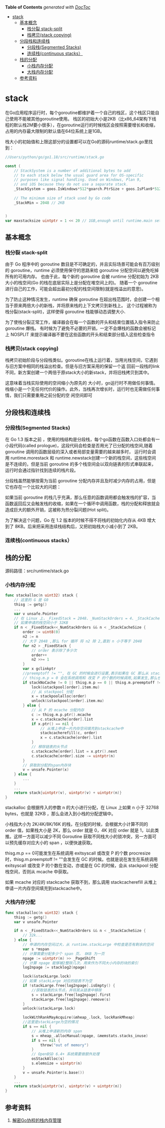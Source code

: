 <!-- START doctoc generated TOC please keep comment here to allow auto update -->
<!-- DON'T EDIT THIS SECTION, INSTEAD RE-RUN doctoc TO UPDATE -->
**Table of Contents**  *generated with [DocToc](https://github.com/thlorenz/doctoc)*

- [stack](#stack)
  - [基本概念](#%E5%9F%BA%E6%9C%AC%E6%A6%82%E5%BF%B5)
    - [栈分裂 stack-split](#%E6%A0%88%E5%88%86%E8%A3%82-stack-split)
    - [栈拷贝(stack copying)](#%E6%A0%88%E6%8B%B7%E8%B4%9Dstack-copying)
  - [分段栈和连续栈](#%E5%88%86%E6%AE%B5%E6%A0%88%E5%92%8C%E8%BF%9E%E7%BB%AD%E6%A0%88)
    - [分段栈(Segmented Stacks)](#%E5%88%86%E6%AE%B5%E6%A0%88segmented-stacks)
    - [连续栈(continuous stacks）](#%E8%BF%9E%E7%BB%AD%E6%A0%88continuous-stacks)
  - [栈的分配](#%E6%A0%88%E7%9A%84%E5%88%86%E9%85%8D)
    - [小栈内存分配](#%E5%B0%8F%E6%A0%88%E5%86%85%E5%AD%98%E5%88%86%E9%85%8D)
    - [大栈内存分配](#%E5%A4%A7%E6%A0%88%E5%86%85%E5%AD%98%E5%88%86%E9%85%8D)
  - [参考资料](#%E5%8F%82%E8%80%83%E8%B5%84%E6%96%99)

<!-- END doctoc generated TOC please keep comment here to allow auto update -->

# stack



在Go应用程序运行时，每个goroutine都维护着一个自己的栈区，这个栈区只能自己使用不能被其他goroutine使用。
栈区的初始大小是2KB（比x86_64架构下线程的默认栈2M要小很多），在goroutine运行的时候栈区会按照需要增长和收缩，占用的内存最大限制的默认值在64位系统上是1GB。

栈大小的初始值和上限这部分的设置都可以在Go的源码runtime/stack.go里找到：
```go
//Users/python/go/go1.18/src/runtime/stack.go

const (
    // StackSystem is a number of additional bytes to add
    // to each stack below the usual guard area for OS-specific
    // purposes like signal handling. Used on Windows, Plan 9,
    // and iOS because they do not use a separate stack.
    _StackSystem = goos.IsWindows*512*goarch.PtrSize + goos.IsPlan9*512 + goos.IsIos*goarch.IsArm64*1024
    
    // The minimum size of stack used by Go code
    _StackMin = 2048 // 2KB


)
var maxstacksize uintptr = 1 << 20 // 1GB,enough until runtime.main sets it for real

```

## 基本概念

### 栈分裂 stack-split
由于 Go 程序中的 goroutine 数目是不可确定的，并且实际场景可能会有百万级别的 goroutine，runtime 必须使用保守的思路来给 goroutine 分配空间以避免吃掉所有的可用内存。
也由于此，每个新的 goroutine 会被 runtime 分配初始为 2KB 大小的栈空间(Go 的栈在底层实际上是分配在堆空间上的)。
随着一个 goroutine 进行自己的工作，可能会超出最初分配的栈空间限制(就是栈溢出的意思)。

为了防止这种情况发生，runtime 确保 goroutine 在超出栈范围时，会创建一个相当于原来两倍大小的新栈，并将原来栈的上下文拷贝到新栈上。
这个过程被称为 栈分裂(stack-split)，这样使得 goroutine 栈能够动态调整大小.

为了使栈分裂正常工作，编译器会在每一个函数的开头和结束位置插入指令来防止 goroutine 爆栈。
有时候为了避免不必要的开销，一定不会爆栈的函数会被标记上 NOSPLIT 来提示编译器不要在这些函数的开头和结束部分插入这些检查指令

### 栈拷贝(stack copying)

栈拷贝初始阶段与分段栈类似。goroutine在栈上运行着，当用光栈空间，它遇到与旧方案中相同的栈溢出检查。但是与旧方案采用的保留一个返 回前一段栈的link不同，新方案创建一个两倍于原stack大小的新stack，并将旧栈拷贝到其中。

这意味着当栈实际使用的空间缩小为原先的 大小时，go运行时不用做任何事情。栈缩小是一个无任何代价的操作。此外，当栈再次增长时，运行时也无需做任何事情，我们只需要重用之前分配的空 闲空间即可


## 分段栈和连续栈

### 分段栈(Segmented Stacks)
在 Go 1.3 版本之前 ，使用的栈结构是分段栈，每个go函数在函数入口处都会有一小段代码(called prologue)，这段代码会检查是否用光了已分配的栈空间,随着goroutine 调用的函数层级的深入或者局部变量需要的越来越多时，
运行时会调用 runtime.morestack 和 runtime.newstack创建一个新的栈空间，这些栈空间是不连续的，但是当前 goroutine 的多个栈空间会以双向链表的形式串联起来，运行时会通过指针找到连续的栈片段。

分段栈虽然能够按需为当前 goroutine 分配内存并且及时减少内存的占用，但是它也存在一个比较大的问题：

如果当前 goroutine 的栈几乎充满，那么任意的函数调用都会触发栈的扩容，当函数返回后又会触发栈的收缩，如果在一个循环中调用函数，栈的分配和释放就会造成巨大的额外开销，这被称为热分裂问题(Hot split)。

为了解决这个问题，Go 在 1.2 版本的时候不得不将栈的初始化内存从 4KB 增大到了 8KB。后来把采用连续栈结构后，又把初始栈大小减小到了 2KB。


### 连续栈(continuous stacks）

## 栈的分配
源码路径：src/runtime/stack.go

### 小栈内存分配
```go
func stackalloc(n uint32) stack { 
    // 这里的 G 是 G0
    thisg := getg()
    ...
    var v unsafe.Pointer
    // 在 Linux 上，_FixedStack = 2048、_NumStackOrders = 4、_StackCacheSize = 32768
    // 如果申请的栈空间小于 32KB
    if n < _FixedStack<<_NumStackOrders && n < _StackCacheSize {
        order := uint8(0)
        n2 := n
        // 大于 2048 ,那么 for 循环 将 n2 除 2,直到 n 小于等于 2048
        for n2 > _FixedStack {
            // order 表示除了多少次
            order++
            n2 >>= 1
        }
        var x gclinkptr
        //preemptoff != "", 在 GC 的时候会进行设置,表示如果在 GC 那么从 stackpool 分配
        // thisg.m.p = 0 会在系统调用和 改变 P 的个数的时候调用,如果发生,那么也从 stackpool 分配
        if stackNoCache != 0 || thisg.m.p == 0 || thisg.m.preemptoff != "" { 
            lock(&stackpool[order].item.mu)
            // 从 stackpool 分配
            x = stackpoolalloc(order)
            unlock(&stackpool[order].item.mu)
        } else {
            // 从 P 的 mcache 分配内存
            c := thisg.m.p.ptr().mcache
            x = c.stackcache[order].list
            if x.ptr() == nil {
                // 从堆上申请一片内存空间填充到stackcache中
                stackcacherefill(c, order)
                x = c.stackcache[order].list
            }
            // 移除链表的头节点
            c.stackcache[order].list = x.ptr().next
            c.stackcache[order].size -= uintptr(n)
        }
        // 获取到分配的span内存块
        v = unsafe.Pointer(x)
    } else {
        ...
    }
    ...
    return stack{uintptr(v), uintptr(v) + uintptr(n)}
}
```

stackalloc 会根据传入的参数 n 的大小进行分配，在 Linux 上如果 n 小于 32768 bytes，也就是 32KB ，那么会进入到小栈的分配逻辑中。

小栈指大小为 2K/4K/8K/16K 的栈，在分配的时候，会根据大小计算不同的 order 值，如果栈大小是 2K，那么 order 就是 0，4K 对应 order 就是 1，以此类推。这样一方面可以减少不同 Goroutine 获取不同栈大小的锁冲突，另一方面可以预先缓存对应大小的 span ，以便快速获取。

thisg.m.p == 0可能发生在系统调用 exitsyscall 或改变 P 的个数 procresize 时，thisg.m.preemptoff != ""会发生在 GC 的时候。也就是说在发生在系统调用 exitsyscall 或改变 P 的个数在变动，亦或是在 GC 的时候，会从 stackpool 分配栈空间，否则从 mcache 中获取。

如果 mcache 对应的 stackcache 获取不到，那么调用 stackcacherefill 从堆上申请一片内存空间填充到stackcache中。


### 大栈内存分配

```go
func stackalloc(n uint32) stack { 
    thisg := getg() 
    var v unsafe.Pointer

    if n < _FixedStack<<_NumStackOrders && n < _StackCacheSize {
        // 32k...
    } else {
        // 申请的内存空间过大，从 runtime.stackLarge 中检查是否有剩余的空间
        var s *mspan
        // 计算需要分配多少个 span 页， 8KB 为一页
        npage := uintptr(n) >> _PageShift
        // 计算 npage 能够被2整除几次，用来作为不同大小内存的块的索引
        log2npage := stacklog2(npage)

        lock(&stackLarge.lock)
        // 如果 stackLarge 对应的链表不为空
        if !stackLarge.free[log2npage].isEmpty() {
            //获取链表的头节点，并将其从链表中移除
            s = stackLarge.free[log2npage].first
            stackLarge.free[log2npage].remove(s)
        }
        unlock(&stackLarge.lock)

        lockWithRankMayAcquire(&mheap_.lock, lockRankMheap)
        //这里是stackLarge为空的情况
        if s == nil {
            // 从堆上申请新的内存 span
            s = mheap_.allocManual(npage, &memstats.stacks_inuse)
            if s == nil {
                throw("out of memory")
            }
            // OpenBSD 6.4+ 系统需要做额外处理
            osStackAlloc(s)
            s.elemsize = uintptr(n)
        }
        v = unsafe.Pointer(s.base())
    }
    ...
    return stack{uintptr(v), uintptr(v) + uintptr(n)}
}
```



## 参考资料
1. [解密Go协程的栈内存管理](https://mp.weixin.qq.com/s/ErnQDHeL5K8MPDYUPwjSYA)


